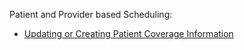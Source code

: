

Patient and Provider based Scheduling:

- [Updating or Creating Patient Coverage Information](patient-scheduling.html#updating-or-creating-patient-coverage-information)
